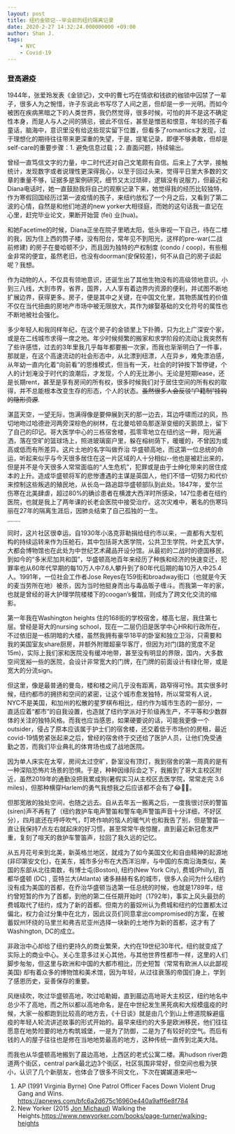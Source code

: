 ```yaml
---
layout: post
title: 纽约金锁记--毕业前的纽约隔离记录
date: 2020-2-27 14:32:24.000000000 +09:00
author: Shan J.
tags:
    - NYC
    - Covid-19
---
```


### 登高避疫

1944年，张爱玲发表《金锁记》，文中的曹七巧在情欲和钱欲的枷锁中囚禁了一辈子，很多人为之惋惜，许子东说此书写尽了人间之恶，但却是一步一光明。而如今被困在疾病黑暗之下的人类世界，我仍然觉得，很多时候，可怕的并不是这不确定性本身，而是人与人之间的猜忌，彼此不信任，甚至是憎恶和恨意，年轻的孩子看童话，脑海中，意识里没有给这些现实留下位置，但看多了romantics才发现，过于理想化的期待往往带来更深重的失望，于是，提笔记录，即便不够勇敢，但却是self-care的重要步骤：1. 避免信息过载；2. 直面问题，持续输出。

曾经一直笃信文字的力量，中二时代还对自己文笔颇有自信。后来上了大学，接触统计，发现数字或者说理性更深得我心，以至于回过头来，觉得平日里大多数的文章的重量不够，证据多是案例研究，细节又太过琐碎，逻辑没有说服力，但最近和Diana电话时，她一直鼓励我将自己的观察记录下来，她觉得我的经历比较独特，作为寒假回国经历过第一波疫情的孩子，来纽约放松了一个月之后，又看到了第二波的心情，自然是和他们地道的new yorker大相径庭，而她的这句话我一直记在心里，赶完毕业论文，果断开始营 (fei) 业(hua)。

和她Facetime的时候，Diana正坐在院子里晒太阳，低头审视一下自己，待在二楼的我，因为住上西的筒子楼，没有阳台，常年见不到阳光，这样的pre-war(二战前修建) 的房子在曼哈顿不少，而且因为独特的产权制度 (condo / coop)，有些租金非常的便宜，虽然老旧，也没有doorman(安保较差)，何不从自己的房子谈起呢？我想。

作为动物的人，不仅具有领地意识，还诞生出了其他生物没有的高级领地意识。小到三八线，大到市界，省界，国界，人人享有着边界内资源的便利，并试图不断地扩展边界，获得更多。房子，便是其中之关键，在中国文化里，其物质属性的价值不仅在当代扭曲的房地产市场中被无限放大，其作为嫁娶基础的文化符号的属性也不断地被社会强化。

多少年轻人和我同样年纪，在这个房子的金锁里上下扑腾，只为北上广深安个家，或是在二线城市求得一席之地。年少时候频繁的搬家和求学阶段的流动让我突然有了些许感悟，过去的3年里我几乎每年都要搬一次家，而我也渐渐明白了一件事，那就是，在这个高速流动的社会形态中，从北漂到纽漂，人在异乡，难免漂泊感，从年幼一直内化着“向前看”的思维模式，但当有一天，社会的时钟按下暂停键，个人的计划淹没于时代的浪潮后，才发现，个人的无比渺小。无论是短期lease，还是长期rent，甚至是享有房间的所有权，很多时候我们对于居住空间的所有权的取得，并不总能根本改变生存的形态，个人的状态。~~虽然很多人会反驳“户籍制”挂钩的隐形资源~~.

湛蓝天空，一望无际，饱满得像是要伸展到天的那一边去，耳边呼啸而过的风，热切地吻过哈德逊河两旁深棕色的树林，在北曼哈顿岛那逐渐变细的天鹅颈上，留下了自己的印记。哥大医学中心的三栋宿舍楼，孤零零地立在纽约这一畔，阳光遍洒，落在空旷的篮球场上，照进玻璃窗户里，躲在榕树荫下，暖暖的，不曾因为或高或低而有所差异。这片土地的名字叫做乔治 华盛顿高地，而这第一位总统的命运，听起来似乎与今天很多居住在这一片区域的人十分相似--他也是被赶出来的，但是并不是今天很多人常常面临的“人生危机”，犯罪或是由于士绅化带来的居住成本的上升。造成华盛顿将军的悲惨遭遇的主谋是英国人，他们不惜一切努力和代价来控制这些叛逃的殖民地，从长岛一路追踪华盛顿部队到此处。1847年，爱尔兰伤寒在北美肆虐，超过80%的确诊患者在横渡大西洋时所感染，147位患者在纽约医院，也就是我上了两年课的长老会医院中接受治疗。这次灾难中，著名的伤寒玛丽在27年的隔离生涯后，因肺炎结束了自己孤独的一生。

<img src="https://media.newyorker.com/photos/590965c66552fa0be682ee53/master/w_2560%2Cc_limit/Michaud-Washington-Heights.jpg" alt="Washington Heights 1986." style="zoom:16%;" />

同时，这片社区很幸运，自1930年小洛克菲勒捐给纽约市以来，一直都有大型机构的持续运转来作为压舱石，其中包括哥大医学院，公共卫生学院，叶史瓦大学，大都会博物馆也在此处为中世纪艺术藏品开设分馆。从最初的二战时的德国移民，到如今的“多米尼加共和国”，华盛顿高地百年来经历了种族和经济的快速变迁，犯罪率也从60年代早期的每10万人中7.6人攀升到了80年代后期的每10万人中25.4人。1991年，一位社会工作者Jose Reyes在159街和broadway街口（也就是今天的麦当劳所在地）被杀，因为当时他挺身而出与毒品贩子缠斗。而我第一年的家，也就是曾经的哥大护理学院楼楼下的coogan’s餐馆，则成为了跨文化交流的缩影。

第一年我在Washington heights 住的168街的学校宿舍，楼高七层，我住第七层。曾经是哥大的nursing school，现在一二层仍旧是医学中心HR和行政所在，不过依旧是一栋阴暗的大楼，虽然我拥有豪华18平的卧室和独立卫浴，只需要和我的美国室友share厨房，并额外附赠超豪华客厅，但因为对门(路的宽度不足15m)，实际上我们家和医院没有缓冲地带，甚至没有明显的界限，国内，大多数空间宽裕一些的医院，会设计非常宽大的门牌，在门牌的前面设计有绿化带，或是宽大的分流sign。

但这里，像是最普通的曼岛，楼和楼之间几乎没有距离，路窄得可怜。其实很多时候，纽约都市的拥挤和空间的紧密，让这个城市愈发独特，所以常常有人说，NYC不是美国，和加州的松散的星罗棋布相比，纽约作为城市生态的一部分，一直适应着“都市”的自我设置，也造就了纽约学派对于阶级再生产，不平等和少数群体的关注的独特风格。而我也应当感恩，如果硬要说的话，可能我更像一个outsider，侵占了原本应该属于护士们的宿舍楼，还交着低于市场价的房租，最近covid-19情势紧张起来之后，曾经的宿舍终于交还给了医护人员，让他们免受通勤之苦，而我们毕业典礼的体育场也成了战地医院。

因为单人床实在太窄，房间太过空旷，卧室没有顶灯，我到宿舍的第一周真的是有一种深陷恐怖片场景的恐惧。于是，种种因缘际会之下，我搬到了哥大主校区附近，虽然2019年的通勤没把我累成狗(暑假实习从主校区去医学院，常常走完 3.6 miles)，但那种横穿Harlem的勇气我想我之后应该都不会有了😂🤷‍♀️。

但那宽敞的独处空间，也随之远去。自从去年五一搬离之后，一度我很讨厌的警笛(siren)声不再有了（纽约救护车电声警笛和警车电声警笛声音十分详细，不好区分），四月底还在呼呼吹气，叮咚作响的恼人的暖气片也和我告了别，但是警笛一直让我保持7点左右就起床的好习惯，甚至常常午夜惊醒，直到最近新冠愈发严重，复刻了喧天的救护车警笛声，拉回了我久远的记忆。

从五月花号来到北美，新英格兰地区，就成为了如今美国文化和自由精神的起源地 (非印第安文化)，在美东，城市多分布在大西洋沿岸，与中国的东南沿海类似，美国的东部从北往南数，有博士屯(Boston), 纽约(New York City), 费城(Philly), 首都华盛顿 (DC) , 亚特兰大(Atlanta) 诸多赫赫有名的城市，很多人会问为什么纽约没有成为美国的首都，在乔治华盛顿当选第一任总统的时候，也就是1789年，纽约曾短暂的作为了首都，到他的第二任任期开始时（1792年)，事实上风头最劲的费城取代了纽约，成为了新的首都。但南方的蓄奴州认为费城和纽约的位置都太过偏北，权力会过分集中在北方，因此议员们同意拿出compromised的方案，在被蓄奴州环绕的马里兰和弗吉尼亚州选择一块新的土地作为新的首都，这才有了Washington, DC的成立。

非政治中心却给了纽约更持久的商业繁荣，大约在19世纪30年代，纽约就变成了实际上的商业中心。关心生意多过关心其他，与其他世界性都市一样，这里的人们脚步匆匆，但这里与欧洲和中国的大都市相比，历史短暂（常常有欧洲人以此鄙视美国) 却有着众多的博物馆和美术馆，因为年轻，从过往衰落的帝国们身上，学到了感恩历史，妥善保存的重要。

风继续吹，吹过华盛顿高地，吹过哈勒姆，直到晨边高地哥大主校区，纽约地名中总少不了高地，而之所以都以高地命名，是在中世纪发生黑死病和大规模瘟疫的时候，大家一般都跑到比较高的地方去，《十日谈》就是由几个到山上修道院躲避瘟疫的年轻人轮流讲述故事的形式开始的。最早来纽约的大多是欧洲移民，他们往往愿意在地势险要的地方构筑城堡，一是为了防御，二是为了有较好的空气。而后有钱的人的屋子往往也是修在当地地势最高的地方，这种传统一直传到北美大陆。

而我也从华盛顿高地搬到了晨边高地，上西区的老式公寓二楼。离hudson river跑道两个街区，central park最北边3个街区，社区氛围非常好，但空间也极为狭小，认识了几个新朋友，也体会了很多不同文化，下次在娓娓道来吧～



1. AP (1991 Virginia Byrne) One Patrol Officer Faces Down Violent Drug Gang and Wins. https://apnews.com/bfc6a2d675c16960e440a9aff6e8f784
2. New Yorker (2015 [Jon Michaud](https://www.newyorker.com/contributors/jon-michaud)) Walking the Heights.https://www.newyorker.com/books/page-turner/walking-heights
